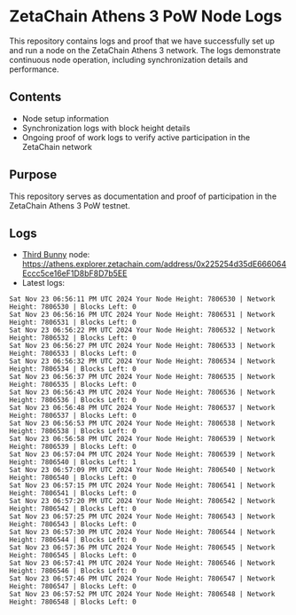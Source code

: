 # ZetaChain Athens 3 PoW Node Logs
This repository contains logs and proof that we have successfully set up and run a node on the ZetaChain Athens 3 network. The logs demonstrate continuous node operation, including synchronization details and performance.

## Contents
- Node setup information
- Synchronization logs with block height details
- Ongoing proof of work logs to verify active participation in the ZetaChain network

## Purpose
This repository serves as documentation and proof of participation in the ZetaChain Athens 3 PoW testnet.

## Logs

- [Third Bunny](https://thirdbunny.xyz/) node: https://athens.explorer.zetachain.com/address/0x225254d35dE666064Eccc5ce16eF1D8bF8D7b5EE
- Latest logs:
```
Sat Nov 23 06:56:11 PM UTC 2024 Your Node Height: 7806530 | Network Height: 7806530 | Blocks Left: 0
Sat Nov 23 06:56:16 PM UTC 2024 Your Node Height: 7806531 | Network Height: 7806531 | Blocks Left: 0
Sat Nov 23 06:56:22 PM UTC 2024 Your Node Height: 7806532 | Network Height: 7806532 | Blocks Left: 0
Sat Nov 23 06:56:27 PM UTC 2024 Your Node Height: 7806533 | Network Height: 7806533 | Blocks Left: 0
Sat Nov 23 06:56:32 PM UTC 2024 Your Node Height: 7806534 | Network Height: 7806534 | Blocks Left: 0
Sat Nov 23 06:56:37 PM UTC 2024 Your Node Height: 7806535 | Network Height: 7806535 | Blocks Left: 0
Sat Nov 23 06:56:43 PM UTC 2024 Your Node Height: 7806536 | Network Height: 7806536 | Blocks Left: 0
Sat Nov 23 06:56:48 PM UTC 2024 Your Node Height: 7806537 | Network Height: 7806537 | Blocks Left: 0
Sat Nov 23 06:56:53 PM UTC 2024 Your Node Height: 7806538 | Network Height: 7806538 | Blocks Left: 0
Sat Nov 23 06:56:58 PM UTC 2024 Your Node Height: 7806539 | Network Height: 7806539 | Blocks Left: 0
Sat Nov 23 06:57:04 PM UTC 2024 Your Node Height: 7806539 | Network Height: 7806540 | Blocks Left: 1
Sat Nov 23 06:57:09 PM UTC 2024 Your Node Height: 7806540 | Network Height: 7806540 | Blocks Left: 0
Sat Nov 23 06:57:15 PM UTC 2024 Your Node Height: 7806541 | Network Height: 7806541 | Blocks Left: 0
Sat Nov 23 06:57:20 PM UTC 2024 Your Node Height: 7806542 | Network Height: 7806542 | Blocks Left: 0
Sat Nov 23 06:57:25 PM UTC 2024 Your Node Height: 7806543 | Network Height: 7806543 | Blocks Left: 0
Sat Nov 23 06:57:30 PM UTC 2024 Your Node Height: 7806544 | Network Height: 7806544 | Blocks Left: 0
Sat Nov 23 06:57:36 PM UTC 2024 Your Node Height: 7806545 | Network Height: 7806545 | Blocks Left: 0
Sat Nov 23 06:57:41 PM UTC 2024 Your Node Height: 7806546 | Network Height: 7806546 | Blocks Left: 0
Sat Nov 23 06:57:46 PM UTC 2024 Your Node Height: 7806547 | Network Height: 7806547 | Blocks Left: 0
Sat Nov 23 06:57:52 PM UTC 2024 Your Node Height: 7806548 | Network Height: 7806548 | Blocks Left: 0
```
